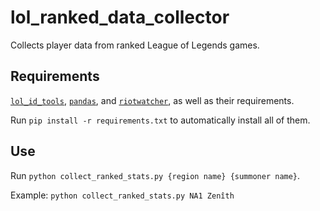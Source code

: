 # lol_ranked_data_collector
Collects player data from ranked League of Legends games.

## Requirements
[`lol_id_tools`](https://github.com/mrtolkien/lol_id_tools), 
[`pandas`](https://pandas.pydata.org/), and 
[`riotwatcher`](https://github.com/pseudonym117/Riot-Watcher), as well as their
requirements.

Run `pip install -r requirements.txt` to automatically install all of them.

## Use
Run `python collect_ranked_stats.py {region name} {summoner name}`.

Example: `python collect_ranked_stats.py NA1 Zenîth`